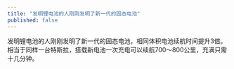 ```yaml
---
title: "发明锂电池的人刚刚发明了新一代的固态电池"
published: false
---
```

发明锂电池的人刚刚发明了新一代的固态电池，相同体积电池续航时间提升3倍。相当于同样一台特斯拉，搭载新电池一次充电可以续航700～800公里，充满只需十几分钟。
